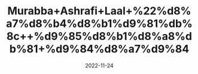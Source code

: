 ---
title: 'Murabba+Ashrafi+Laal+%22%d8%a7%d8%b4%d8%b1%d9%81%db%8c++%d9%85%d8%b1%d8%a8%db%81+%d9%84%d8%a7%d9%84'
date: '2022-11-24' 
metatag: '' 
inventory: '0' 
draft: false 
# meta description 
shortDescripton: 'Pumpkin+Preserve+Red%22++It+is+used+for+garnishing+on+sweet+dishes+and+dessert%2c+boosts+Immunity+and+acts+as+anti-aging+agent.'
description: 'Preserves+%d9%85%d8%b1%d8%a8%db%81+%d8%a7%da%86%d8%a7%d8%b1'
longdescription: ''
tags: ''
brand: ''
subCategory: ''
unit: '250 gm-Pk'
sellCount: '0'
featured: False
# product Price
price: '80.0'
# Product Short Description
shortDescription: 'Pumpkin+Preserve+Red%22++It+is+used+for+garnishing+on+sweet+dishes+and+dessert%2c+boosts+Immunity+and+acts+as+anti-aging+agent.'
productID: 'CA52EB5F-F43C-ED11-996A-005056B3A416'
type: 'products'
category: 'Preserves+%d9%85%d8%b1%d8%a8%db%81+%d8%a7%da%86%d8%a7%d8%b1' 
thumnailproduct: 'https://eraconnect.blob.core.windows.net/product-images/aminsaddiquidawakhana/9fc2bd6b-7cb7-4e5f-8ce0-b9b4a5be5c46.webp' 
images:
  - image: 'https://eraconnect.blob.core.windows.net/product-images/aminsaddiquidawakhana/9fc2bd6b-7cb7-4e5f-8ce0-b9b4a5be5c46.webp'  
Variants:
---